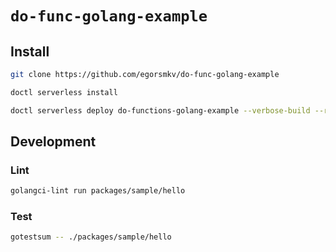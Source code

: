 # `do-func-golang-example`

## Install

```bash
git clone https://github.com/egorsmkv/do-func-golang-example

doctl serverless install

doctl serverless deploy do-functions-golang-example --verbose-build --remote-build
```

## Development

### Lint

```bash
golangci-lint run packages/sample/hello
```

### Test

```bash
gotestsum -- ./packages/sample/hello
```
